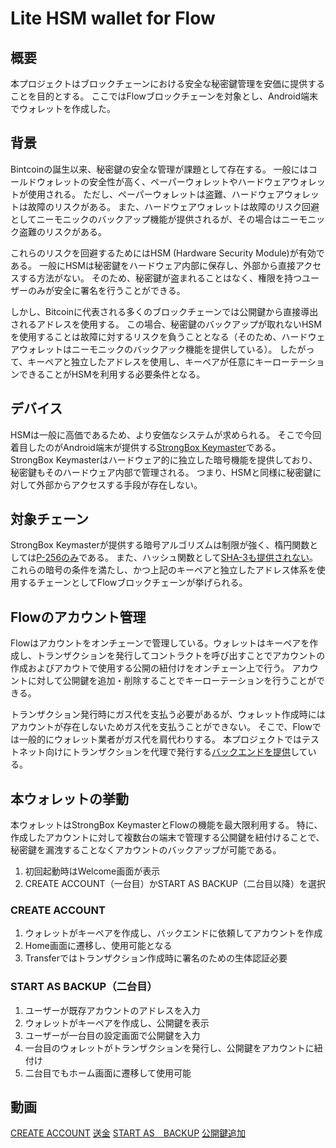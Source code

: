 # Lite HSM wallet for Flow
## 概要

本プロジェクトはブロックチェーンにおける安全な秘密鍵管理を安価に提供することを目的とする。
ここではFlowブロックチェーンを対象とし、Android端末でウォレットを作成した。

## 背景

Bintcoinの誕生以来、秘密鍵の安全な管理が課題として存在する。
一般にはコールドウォレットの安全性が高く、ペーパーウォレットやハードウェアウォレットが使用される。
ただし、ペーパーウォレットは盗難、ハードウェアウォレットは故障のリスクがある。
また、ハードウェアウォレットは故障のリスク回避としてニーモニックのバックアップ機能が提供されるが、その場合はニーモニック盗難のリスクがある。

これらのリスクを回避するためにはHSM (Hardware Security Module)が有効である。
一般にHSMは秘密鍵をハードウェア内部に保存し、外部から直接アクセスする方法がない。
そのため、秘密鍵が盗まれることはなく、権限を持つユーザーのみが安全に署名を行うことができる。

しかし、Bitcoinに代表される多くのブロックチェーンでは公開鍵から直接導出されるアドレスを使用する。
この場合、秘密鍵のバックアップが取れないHSMを使用することは故障に対するリスクを負うこととなる（そのため、ハードウェアウォレットはニーモニックのバックアック機能を提供している）。
したがって、キーペアと独立したアドレスを使用し、キーペアが任意にキーローテーションできることがHSMを利用する必要条件となる。


## デバイス

HSMは一般に高価であるため、より安価なシステムが求められる。
そこで今回着目したのがAndroid端末が提供する[StrongBox Keymaster](https://source.android.com/docs/security/best-practices/hardware?hl=ja)である。
StrongBox Keymasterはハードウェア的に独立した暗号機能を提供しており、秘密鍵もそのハードウェア内部で管理される。
つまり、HSMと同様に秘密鍵に対して外部からアクセスする手段が存在しない。

## 対象チェーン

StrongBox Keymasterが提供する暗号アルゴリズムは制限が強く、楕円関数としては[P-256のみ](https://developer.android.com/training/articles/keystore?hl=ja#HardwareSecurityModule)である。
また、ハッシュ関数として[SHA-3も提供されない](https://developer.android.com/training/articles/keystore?hl=ja#SupportedSignatures)。
これらの暗号の条件を満たし、かつ上記のキーペアと独立したアドレス体系を使用するチェーンとしてFlowブロックチェーンが挙げられる。

## Flowのアカウント管理

Flowはアカウントをオンチェーンで管理している。ウォレットはキーペアを作成し、トランザクションを発行してコントラクトを呼び出すことでアカウントの作成およびアカウトで使用する公開の紐付けをオンチェーン上で行う。
アカウントに対して公開鍵を追加・削除することでキーローテーションを行うことができる。

トランザクション発行時にガス代を支払う必要があるが、ウォレット作成時にはアカウントが存在しないためガス代を支払うことができない。
そこで、Flowでは一般的にウォレット業者がガス代を肩代わりする。
本プロジェクトではテストネット向けにトランザクションを代理で発行する[バックエンドを提供](https://github.com/OttyLab/hsm-wallet-backend)している。

## 本ウォレットの挙動

本ウォレットはStrongBox KeymasterとFlowの機能を最大限利用する。
特に、作成したアカウントに対して複数台の端末で管理する公開鍵を紐付けることで、秘密鍵を漏洩することなくアカウントのバックアップが可能である。

1. 初回起動時はWelcome画面が表示
2. CREATE ACCOUNT（一台目）かSTART AS BACKUP（二台目以降）を選択

### CREATE ACCOUNT
1. ウォレットがキーペアを作成し、バックエンドに依頼してアカウントを作成
2. Home画面に遷移し、使用可能となる
3. Transferではトランザクション作成時に署名のための生体認証必要

### START AS BACKUP（二台目）
1. ユーザーが既存アカウントのアドレスを入力
2. ウォレットがキーペアを作成し、公開鍵を表示
3. ユーザーが一台目の設定画面で公開鍵を入力
4. 一台目のウォレットがトランザクションを発行し、公開鍵をアカウントに紐付け
5. 二台目でもホーム画面に遷移して使用可能

## 動画

[CREATE ACCOUNT](./img/1.create_s.mp4)
[送金](./img/2.transfer_s.mp4)
[START AS　BACKUP](./img/3.backup_s.mp4)
[公開鍵追加](./img/4.add_s.mp4)